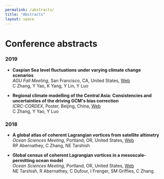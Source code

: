 ```yaml
---
permalink: /abstracts/
title: "Abstracts"
layout: space
---
```

# Conference abstracts

### 2019

* **Caspian Sea level fluctuations under varying climate change scenarios**  
  *AGU Fall Meeting*, San Francisco, CA, United States, [Web][w4]  
  C Zhang, Y Yao, K Yang, Y Lin, Y Luo

  [w4]: https://www2.agu.org/fall-meeting

*  **Regional climate modelling of the Central Asia: Consistencies and uncertainties of the driving GCM's bias correction**  
   *ICRC-CORDEX*, Poster, Beijing, China, [Web][w3]  
   C Zhang, Y Yao, Y Luo

   [w3]: http://icrc-cordex2019.cordex.org

### 2018

*  **A global atlas of coherent Lagrangian vortices from satellite altimetry**  
   *Ocean Sciences Meeting*, Portland, OR, United States, [Web][w2]  
   RP Abernathey, C Zhang, NE Tarshish

   [w2]: https://agu.confex.com/agu/os18/preliminaryview.cgi/Paper320231.html

*  **Global census of coherent Lagrangian vortices in a mesoscale-permitting ocean model**  
   *Ocean Sciences Meeting*, Portland, OR, United States, [Web][w1]  
   NE Tarshish, R Abernathey, C Dufour, I Frenger, SM Griffies, C Zhang

   [w1]: https://agu.confex.com/agu/os18/preliminaryview.cgi/Paper321716.html

